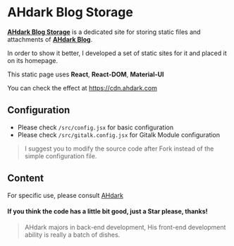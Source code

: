 # AHdark Blog Storage

[**AHdark Blog Storage**](https://cdn.ahdark.com) is a dedicated site for storing static files and attachments of [**AHdark Blog**](https://ahdark.com). 

In order to show it better, I developed a set of static sites for it and placed it on its homepage.

This static page uses **React**, **React-DOM**, **Material-UI**

You can check the effect at <https://cdn.ahdark.com>

## Configuration

 * Please check ```/src/config.jsx``` for basic configuration
 * Please check ```/src/gitalk.config.jsx``` for Gitalk Module configuration   

> I suggest you to modify the source code after Fork instead of the simple configuration file.

## Content

For specific use, please consult [AHdark](https://ahdark.com/contact)


#### **If you think the code has a little bit good, just a Star please, thanks!**

> AHdark majors in back-end development, His front-end development ability is really a batch of dishes.